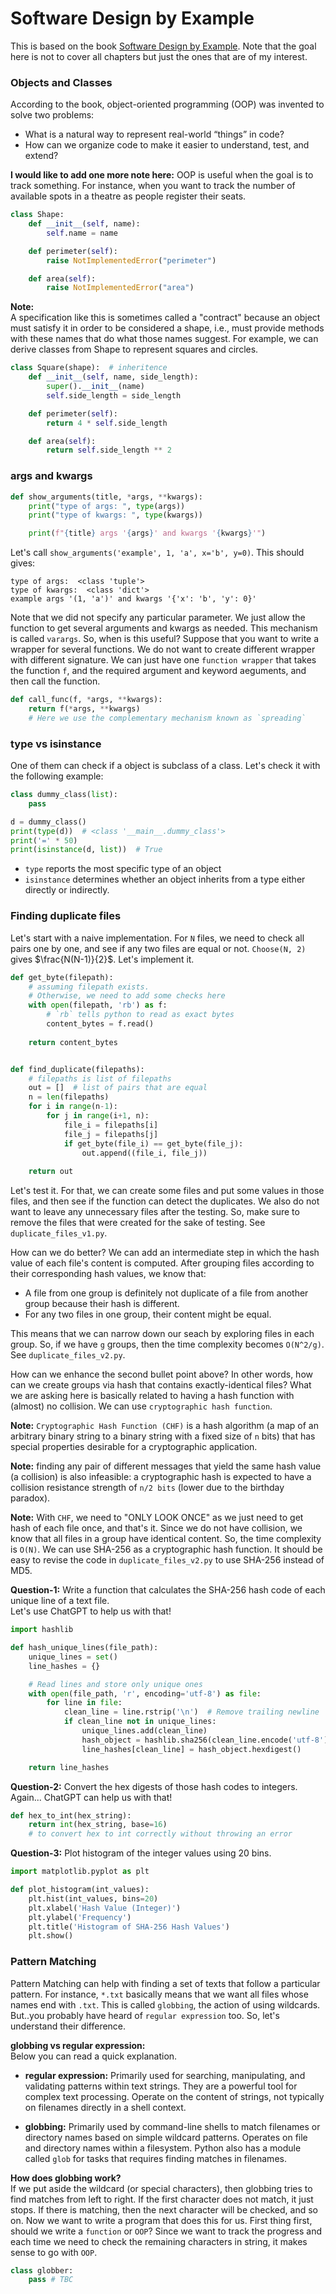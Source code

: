 # Software Design by Example

This is based on the book [Software Design by Example](https://third-bit.com/sdxpy/). Note that the goal here is not to cover all chapters but just the ones that are of my interest.

### Objects and Classes

According to the book, object-oriented programming (OOP) was invented to solve two problems: <br>
* What is a natural way to represent real-world “things” in code?
* How can we organize code to make it easier to understand, test, and extend?


**I would like to add one more note here:** OOP is useful when the goal is to track something. For instance, when you want to track the number of available spots in a theatre as people register their seats.


```python
class Shape:
    def __init__(self, name):
        self.name = name

    def perimeter(self):
        raise NotImplementedError("perimeter")

    def area(self):
        raise NotImplementedError("area")
```


**Note:**<br>
A specification like this is sometimes called a "contract" because an object must satisfy it in order to be considered a shape, i.e., must provide methods with these names that do what those names suggest. For example, we can derive classes from Shape to represent squares and circles.

```python
class Square(shape):  # inheritence
    def __init__(self, name, side_length):
        super().__init__(name)
        self.side_length = side_length

    def perimeter(self):
        return 4 * self.side_length

    def area(self):
        return self.side_length ** 2
```


### args and kwargs

```python
def show_arguments(title, *args, **kwargs):
    print("type of args: ", type(args))
    print("type of kwargs: ", type(kwargs))

    print(f"{title} args '{args}' and kwargs '{kwargs}'")
```

Let's call `show_arguments('example', 1, 'a', x='b', y=0)`. This should gives:

```
type of args:  <class 'tuple'>
type of kwargs:  <class 'dict'>
example args '(1, 'a')' and kwargs '{'x': 'b', 'y': 0}'
```

Note that we did not specify any particular parameter. We just allow the function to get several arguments and kwargs as needed. This mechanism is called `varargs`. So, when is this useful? Suppose that you want to write a wrapper for several functions. We do not want to create different wrapper with different signature. We can just have one `function wrapper` that takes the function `f`, and the required argument and keyword aeguments, and then call the function. 

```python
def call_func(f, *args, **kwargs):
    return f(*args, **kwargs)  
    # Here we use the complementary mechanism known as `spreading`
```

### type vs isinstance
One of them can check if a object is subclass of a class. Let's check it with the following example:

```python
class dummy_class(list):
    pass

d = dummy_class()
print(type(d))  # <class '__main__.dummy_class'>
print('=' * 50) 
print(isinstance(d, list))  # True
```

* `type` reports the most specific type of an object
* `isinstance` determines whether an object inherits from a type either directly or indirectly. 


### Finding duplicate files

Let's start with a naive implementation. For `N` files, we need to check all pairs one by one, and see if any two files are equal or not. `Choose(N, 2)` gives $\frac{N(N-1)}{2}$. Let's implement it.

```python 
def get_byte(filepath):
    # assuming filepath exists. 
    # Otherwise, we need to add some checks here
    with open(filepath, 'rb') as f:  
        # `rb` tells python to read as exact bytes
        content_bytes = f.read()
    
    return content_bytes


def find_duplicate(filepaths):
    # filepaths is list of filepaths
    out = []  # list of pairs that are equal
    n = len(filepaths) 
    for i in range(n-1):
        for j in range(i+1, n):
            file_i = filepaths[i]
            file_j = filepaths[j]
            if get_byte(file_i) == get_byte(file_j):
                out.append((file_i, file_j))
    
    return out
```

Let's test it. For that, we can create some files and put some values in those files, and then see if the function
can detect the duplicates. We also do not want to leave any unnecessary files after the testing. So, make sure to remove the files that were created for the sake of testing. See `duplicate_files_v1.py`.

How can we do better? We can add an intermediate step in which the hash value of each file's content is computed. After grouping files according to their corresponding hash values, we know that:
* A file from one group is definitely not duplicate of a file from another group because their hash is different.
* For any two files in one group, their content might be equal.

This means that we can narrow down our seach by exploring files in each group. So, if we have `g` groups, then the time complexity becomes `O(N^2/g)`. See `duplicate_files_v2.py`.

How can we enhance the second bullet point above? In other words, how can we create groups via hash that contains exactly-identical files? What we are asking here is basically related to having a hash function with (almost) no collision. We can use `cryptographic hash function`. 

**Note:** `Cryptographic Hash Function (CHF)` is a hash algorithm (a map of an arbitrary binary string to a binary string with a fixed size of `n` bits) that has special properties desirable for a cryptographic application.

**Note:** finding any pair of different messages that yield the same hash value (a collision) is also infeasible: a cryptographic hash is expected to have a collision resistance strength of `n/2 bits` (lower due to the birthday paradox).

**Note:** With `CHF`, we need to "ONLY LOOK ONCE" as we just need to get hash of each file once, and that's it. Since we do not have collision, we know that all files in a group have identical content. So, the time complexity is `O(N)`. We can use SHA-256 as a cryptographic hash function. It should be easy to revise the code in `duplicate_files_v2.py` to use SHA-256 instead of MD5.

**Question-1:** Write a function that calculates the SHA-256 hash code of each unique line of a text file. <br>
Let's use ChatGPT to help us with that!

```python
import hashlib

def hash_unique_lines(file_path):
    unique_lines = set()
    line_hashes = {}

    # Read lines and store only unique ones
    with open(file_path, 'r', encoding='utf-8') as file:
        for line in file:
            clean_line = line.rstrip('\n')  # Remove trailing newline
            if clean_line not in unique_lines:
                unique_lines.add(clean_line)
                hash_object = hashlib.sha256(clean_line.encode('utf-8'))
                line_hashes[clean_line] = hash_object.hexdigest()

    return line_hashes
```

**Question-2:** Convert the hex digests of those hash codes to integers. <br>
Again... ChatGPT can help us with that!

```python
def hex_to_int(hex_string):
    return int(hex_string, base=16)  
    # to convert hex to int correctly without throwing an error 
```

**Question-3:** Plot histogram of the integer values using 20 bins. <br>

```python
import matplotlib.pyplot as plt

def plot_histogram(int_values):
    plt.hist(int_values, bins=20)
    plt.xlabel('Hash Value (Integer)')
    plt.ylabel('Frequency')
    plt.title('Histogram of SHA-256 Hash Values')
    plt.show()
```


### Pattern Matching

Pattern Matching can help with finding a set of texts that follow a particular pattern. For instance, `*.txt` basically means that we want all files whose names end with `.txt`. This is called `globbing`, the action of using wildcards. But..you probably have heard of `regular expression` too. So, let's understand their difference. 

**globbing vs regular expression:** <br>
Below you can read a quick explanation.

* **regular expression:** Primarily used for searching, manipulating, and validating patterns within text strings. They are a powerful tool for complex text processing. Operate on the content of strings, not typically on filenames directly in a shell context.

* **globbing:** Primarily used by command-line shells to match filenames or directory names based on simple wildcard patterns. Operates on file and directory names within a filesystem. Python also has a module called `glob` for tasks that requires finding matches in filenames.


**How does globbing work?** <br>
If we put aside the wildcard (or special characters), then globbing tries to find matches from left to right. If the first character does not match, it just stops. If there is matching, then the next character will be checked, and so on. Now we want to write a program that does this for us. First thing first, should we write a `function` or `OOP`? Since we want to track the progress and each time we need to check the remaining characters in string, it makes sense to go with `OOP`. 

```python
class globber:
    pass # TBC
```


